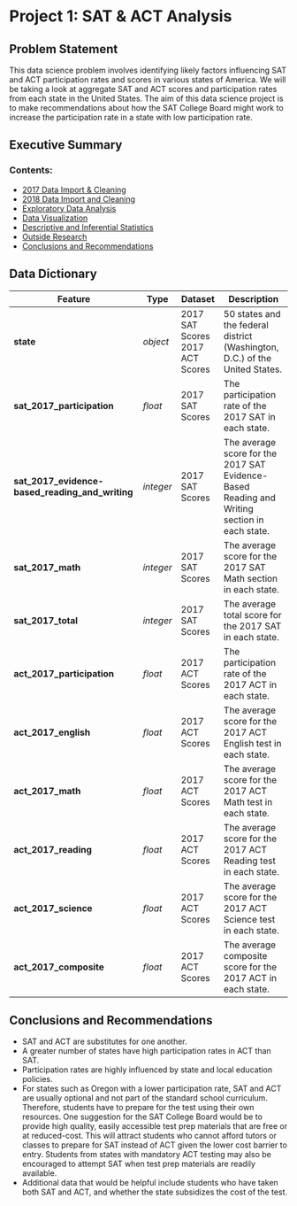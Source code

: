 # Project 1: SAT & ACT Analysis
## Problem Statement
This data science problem involves identifying likely factors influencing SAT and ACT participation rates and scores in various states of America. We will be taking a look at aggregate SAT and ACT scores and participation rates from each state in the United States. The aim of this data science project is to make recommendations about how the SAT College Board might work to increase the participation rate in a state with low participation rate.
## Executive Summary
### Contents:
- [2017 Data Import & Cleaning](./code/starter-code.ipynb#Data-Import-and-Cleaning)
- [2018 Data Import and Cleaning](./code/starter-code.ipynb#2018-Data-Import-and-Cleaning)
- [Exploratory Data Analysis](./code/starter-code.ipynb#Exploratory-Data-Analysis)
- [Data Visualization](./code/starter-code.ipynb#Visualize-the-data)
- [Descriptive and Inferential Statistics](./code/starter-code.ipynb#Descriptive-and-Inferential-Statistics)
- [Outside Research](./code/starter-code.ipynb#Outside-Research)
- [Conclusions and Recommendations](./code/starter-code.ipynb#Conclusions-and-Recommendations)
## Data Dictionary
|Feature|Type|Dataset|Description|
|---|---|---|---|
|**state**|_object_|2017 SAT Scores<br>2017 ACT Scores |50 states and the federal district (Washington, D.C.) of the United States.|
|**sat_2017_participation**|_float_|2017 SAT Scores|The participation rate of the 2017 SAT in each state.|
|**sat_2017_evidence-based_reading_and_writing**|_integer_|2017 SAT Scores|The average score for the 2017 SAT Evidence-Based Reading and Writing section in each state.|
|**sat_2017_math**|_integer_|2017 SAT Scores|The average score for the 2017 SAT Math section in each state.|
|**sat_2017_total**|_integer_|2017 SAT Scores|The average total score for the 2017 SAT in each state.|
|**act_2017_participation**|_float_|2017 ACT Scores|The participation rate of the 2017 ACT in each state.|
|**act_2017_english**|_float_|2017 ACT Scores|The average score for the 2017 ACT English test in each state.|
|**act_2017_math**|_float_|2017 ACT Scores|The average score for the 2017 ACT Math test in each state.|
|**act_2017_reading**|_float_|2017 ACT Scores|The average score for the 2017 ACT Reading test in each state.|
|**act_2017_science**|_float_|2017 ACT Scores|The average score for the 2017 ACT Science test in each state.|
|**act_2017_composite**|_float_|2017 ACT Scores|The average composite score for the 2017 ACT in each state.|
## Conclusions and Recommendations
- SAT and ACT are substitutes for one another.
- A greater number of states have high participation rates in ACT than SAT.
- Participation rates are highly influenced by state and local education policies.
- For states such as Oregon with a lower participation rate, SAT and ACT are usually optional and not part of the standard school curriculum. Therefore, students have to prepare for the test using their own resources. One suggestion for the SAT College Board would be to provide high quality, easily accessible test prep materials that are free or at reduced-cost. This will attract students who cannot afford tutors or classes to prepare for SAT instead of ACT given the lower cost barrier to entry. Students from states with mandatory ACT testing may also be encouraged to attempt SAT when test prep materials are readily available.
- Additional data that would be helpful include students who have taken both SAT and ACT, and whether the state subsidizes the cost of the test.
